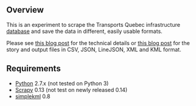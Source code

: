## Overview

This is an experiment to scrape the Transports Quebec infrastructure [database](http://http://www.mtq.gouv.qc.ca/pls/apex/f?p=102:56:::NO:RP::) and save the data in different, easily usable formats.

Please see [this blog post](http://blog.syslogd.net/2011/11/24/civic-hacking-with-python-part-2) for the technical details or [this blog post](http://blog.syslogd.net/2011/11/08/civic-hacking-with-python-part-1/) for the story and output files in CSV, JSON, LineJSON, XML and KML format.

## Requirements

* [Python](http://python.org) 2.7.x (not tested on Python 3)
* [Scrapy](http://scrapy.org) 0.13 (not test on newly released 0.14)
* [simplekml](http://code.google.com/p/simplekml/) 0.8


